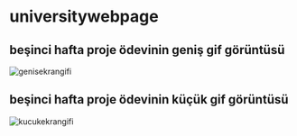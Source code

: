 # universitywebpage
## beşinci hafta proje ödevinin geniş gif görüntüsü
![genisekrangifi](https://github.com/hanifebilgili/universitywebpage/blob/main/genisekran.gif)
## beşinci hafta proje ödevinin küçük gif görüntüsü
![kucukekrangifi](https://github.com/hanifebilgili/universitywebpage/blob/main/kucukekran.gif)
